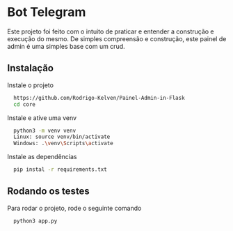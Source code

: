 
# Bot Telegram

Este projeto foi feito com o intuito de praticar e entender a construção e execução do mesmo.
De simples compreensão e construção, este painel de admin é uma simples base com um crud.


## Instalação

Instale o projeto

```bash
  https://github.com/Rodrigo-Kelven/Painel-Admin-in-Flask
  cd core
```
Instale e ative uma venv 

```bash
  python3 -m venv venv
  Linux: source venv/bin/activate
  Windows: .\venv\Scripts\activate 
```
Instale as dependências

```bash
  pip instal -r requirements.txt
```
## Rodando os testes

Para rodar o projeto, rode o seguinte comando

```bash
  python3 app.py
```
